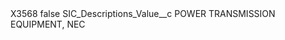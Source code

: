 <?xml version="1.0" encoding="UTF-8"?>
<CustomMetadata xmlns="http://soap.sforce.com/2006/04/metadata" xmlns:xsi="http://www.w3.org/2001/XMLSchema-instance" xmlns:xsd="http://www.w3.org/2001/XMLSchema">
    <label>X3568</label>
    <protected>false</protected>
    <values>
        <field>SIC_Descriptions_Value__c</field>
        <value xsi:type="xsd:string">POWER TRANSMISSION EQUIPMENT, NEC</value>
    </values>
</CustomMetadata>
